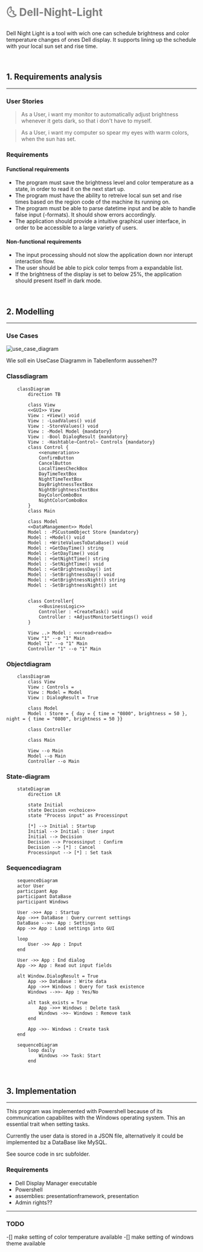 <h1 style="color: Grey">🌜 Dell-Night-Light</h1>

Dell Night Light is a tool with wich one can schedule brightness and color temperature changes of ones Dell display.
It supports lining up the schedule with your local sun set and rise time. 

<br> 

## 1. Requirements analysis 

---

### User Stories

> As a User, i want my monitor to automatically adjust brightness whenever it gets dark, so that i don't have to myself.

>As a User, i want my computer so spear my eyes with warm colors, when the sun has set.


### Requirements

#### Functional requirements

- The program must save the brightness level and color temperature as a state, in order to read it on the next start up.
- The program must have the ability to retreive local sun set and rise times based on the region code of the machine its running on.
- The program must be able to parse datetime input and be able to handle false input (-formats). It should show errors accordingly.
- The application should provide a intuitive graphical user interface, in order to be accessible to a large variety of users.

#### Non-functional requirements

- The input processing should not slow the application down nor interupt interaction flow.
- The user should be able to pick color temps from a expandable list.
- If the brightness of the display is set to below 25%, the application should present itself in dark mode.

<br>

## 2. Modelling

---

### Use Cases

![use_case_diagram](./diagrams/use_cases_diagram.png)

Wie soll ein UseCase Diagramm in Tabellenform aussehen??

### Classdiagram

```mermaid
    classDiagram
        direction TB
        
        class View
        <<GUI>> View
        View : +View() void
        View : -LoadValues() void
        View : -StoreValues() void
        View : -Model Model {mandatory} 
        View : -Bool DialogResult {mandatory} 
        View : -Hashtable~Control~ Controls {mandatory}
        class Control {
            <<enumeration>>
            ConfirmButton
            CancelButton
            LocalTimesCheckBox
            DayTimeTextBox
            NightTimeTextBox
            DayBrightnessTextBox
            NightBrightnessTextBox
            DayColorComboBox
            NightColorComboBox
        }
        class Main

        class Model
        <<DataManagement>> Model
        Model : -PSCustomObject Store {mandatory}
        Model : +Model() void
        Model : +WriteValuesToDataBase() void
        Model : +GetDayTime() string
        Model : -SetDayTime() void
        Model : +GetNightTime() string
        Model : -SetNightTime() void
        Model : +GetBrightnessDay() int
        Model : -SetBrightnessDay() void
        Model : +GetBrightnessNight() string
        Model : -SetBrightnessNight() int
        
        
        class Controller{
            <<BusinessLogic>>
            Controller : +CreateTask() void
            Controller : +AdjustMonitorSettings() void
        }

        View ..> Model : <<<read>read>>
        View "1" --o "1" Main
        Model "1" --o "1" Main
        Controller "1" --o "1" Main

```

### Objectdiagram

```mermaid
    classDiagram
        class View
        View : Controls = 
        View : Model = Model
        View : DialogResult = True

        class Model
        Model : Store = { day = { time = "0800", brightness = 50 }, night = { time = "0800", brightness = 50 }}

        class Controller

        class Main

        View --o Main
        Model --o Main
        Controller --o Main
```

### State-diagram

```mermaid
    stateDiagram
        direction LR

        state Initial
        state Decision <<choice>>
        state "Process input" as Processinput

        [*] --> Initial : Startup
        Initial --> Initial : User input
        Initial --> Decision
        Decision --> Processinput : Confirm
        Decision --> [*] : Cancel
        Processinput --> [*] : Set task

```

### Sequencediagram

```mermaid
    sequenceDiagram
    actor User
    participant App
    participant DataBase
    participant Windows

    User ->>+ App : Startup
    App ->>+ DataBase : Query current settings
    DataBase -->>- App : Settings 
    App ->> App : Load settings into GUI

    loop
        User ->> App : Input
    end

    User ->> App : End dialog
    App ->> App : Read out input fields

    alt Window.DialogResult = True
        App ->> DataBase : Write data
        App ->>+ Windows : Query for task existence
        Windows -->>- App : Yes/No

        alt task_exists = True
            App ->>+ Windows : Delete task
            Windows ->>- Windows : Remove task
        end

        App ->>- Windows : Create task
    end

```

```mermaid
    sequenceDiagram
        loop daily
            Windows ->> Task: Start
        end 
```

<br>

## 3. Implementation

---

This program was implemented with Powershell because of its communication capabilites with the Windows operating system. This an essential trait when setting tasks.

Currently the user data is stored in a JSON file, alternatively it could be implemented bz a DataBase like MySQL.

See source code in src subfolder. 

### Requirements

- Dell Display Manager executable
- Powershell
- assemblies: presentationframework, presentation
- Admin rights??

--- 

### TODO

-[] make setting of color temperature available
-[] make setting of windows theme available
